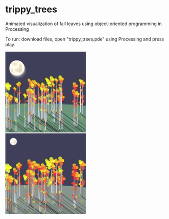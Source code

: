# trippy_trees
Animated visualization of fall leaves using object-oriented programming in Processing

To run: download files, open "trippy_trees.pde" using Processing and press play.

<img src="/screenshots/trippy_trees1.png?raw=true" data-canonical-src="/screenshots/trippy_trees1.png?raw=true" width="50%" />
<img src="/screenshots/trippy_trees2.png?raw=true" data-canonical-src="/screenshots/trippy_trees2.png?raw=true" width="50%" />
